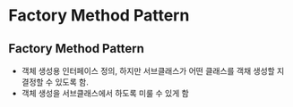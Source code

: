 # Factory Method Pattern

## Factory Method Pattern
- 객체 생성용 인터페이스 정의, 하지만 서브클래스가 어떤 클래스를 객채 생성할 지 결정할 수 있도록 함.  
- 객체 생성을 서브클래스에서 하도록 미룰 수 있게 함
  
